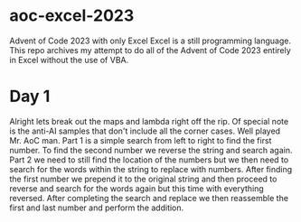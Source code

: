 # aoc-excel-2023
Advent of Code 2023 with only Excel
Excel is a still programming language. This repo archives my attempt to do all of the Advent of Code 2023 entirely in Excel without the use of VBA.

# Day 1
Alright lets break out the maps and lambda right off the rip. Of special note is the anti-AI samples that don't include all the corner cases. Well played Mr. AoC man.
Part 1 is a simple search from left to right to find the first number. To find the second number we reverse the string and search again.
Part 2 we need to still find the location of the numbers but we then need to search for the words within the string to replace with numbers. After finding the first number we prepend it to the original string and then proceed to reverse and search for the words again but this time with everything reversed. After completing the search and replace we then reassemble the first and last number and perform the addition.
